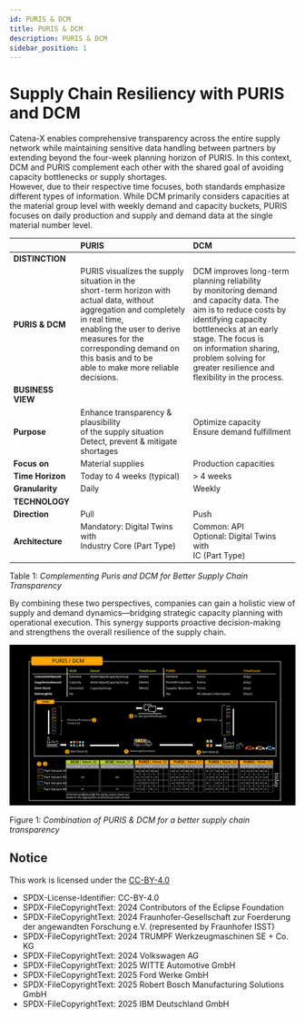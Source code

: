 ```yaml
---
id: PURIS & DCM
title: PURIS & DCM
description: PURIS & DCM
sidebar_position: 1
---
```


# Supply Chain Resiliency  with PURIS and DCM

Catena-X enables comprehensive transparency across the entire supply network while maintaining sensitive data handling between partners by extending beyond the four-week planning horizon of PURIS.
In this context, DCM and PURIS complement each other with the shared goal of avoiding capacity bottlenecks or supply shortages.<br>
However, due to their respective time focuses, both standards emphasize different types of information. While DCM primarily considers capacities at the material group level with weekly demand and capacity buckets, PURIS focuses on daily production and supply and demand data at the single material number level.

|                   | PURIS                                                                                                                                                                                                                                                                                  | DCM                                                                                                                                                                                                                                                                                                   |
| :---------------- | :------------------------------------------------------------------------------------------------------------------------------------------------------------------------------------------------------------------------------------------------------------------------------------- | :---------------------------------------------------------------------------------------------------------------------------------------------------------------------------------------------------------------------------------------------------------------------------------------------------- |
| **DISTINCTION**   |                                                                                                                                                                                                                                                                                        |                                                                                                                                                                                                                                                                                                       |
| **PURIS & DCM**   | PURIS visualizes the supply situation in the<br/>short-term horizon with actual data, without<br/>aggregation and completely in real time,<br/>enabling the user to derive measures for the<br/>corresponding demand on this basis and to be<br/>able to make more reliable decisions. | DCM improves long-term planning reliability<br/>by monitoring demand and capacity data. The<br/>aim is to reduce costs by identifying capacity<br/>bottlenecks at an early stage. The focus is<br/>on information sharing, problem solving for<br/>greater resilience and flexibility in the process. |
| **BUSINESS VIEW** |                                                                                                                                                                                                                                                                                        |                                                                                                                                                                                                                                                                                                       |
| **Purpose**       | Enhance transparency & plausibility<br/>of the supply situation<br/>Detect, prevent & mitigate shortages                                                                                                                                                                               | Optimize capacity<br/>Ensure demand fulfillment<br/><br/>                                                                                                                                                                                                                                             |
| **Focus on**      | Material supplies                                                                                                                                                                                                                                                                      | Production capacities                                                                                                                                                                                                                                                                                 |
| **Time Horizon**  | Today to 4 weeks (typical)                                                                                                                                                                                                                                                             | > 4 weeks                                                                                                                                                                                                                                                                                             |
| **Granularity**   | Daily                                                                                                                                                                                                                                                                                  | Weekly                                                                                                                                                                                                                                                                                                |
| **TECHNOLOGY**    |                                                                                                                                                                                                                                                                                        |                                                                                                                                                                                                                                                                                                       |
| **Direction**     | Pull                                                                                                                                                                                                                                                                                   | Push                                                                                                                                                                                                                                                                                                  |
| **Architecture**  | Mandatory: Digital Twins with<br/>Industry Core (Part Type)<br/><br/>                                                                                                                                                                                                                  | Common: API<br/>Optional: Digital Twins with<br/>IC (Part Type)                                                                                                                                                                                                                                       |

Table 1: *Complementing Puris and DCM for Better Supply Chain Transparency*

By combining these two perspectives, companies can gain a holistic view of supply and demand dynamics—bridging strategic capacity planning with operational execution. This synergy supports proactive decision-making and strengthens the overall resilience of the supply chain.

![puris-dcm-integrated-application](../../assets/puris-dcm-integrated-application.svg)

Figure 1: *Combination of PURIS & DCM for a better supply chain transparency*

## Notice

This work is licensed under the [CC-BY-4.0](https://creativecommons.org/licenses/by/4.0/legalcode)

- SPDX-License-Identifier: CC-BY-4.0  
- SPDX-FileCopyrightText: 2024 Contributors of the Eclipse Foundation  
- SPDX-FileCopyrightText: 2024 Fraunhofer-Gesellschaft zur Foerderung der angewandten Forschung e.V. (represented by Fraunhofer ISST)  
- SPDX-FileCopyrightText: 2024 TRUMPF Werkzeugmaschinen SE + Co. KG  
- SPDX-FileCopyrightText: 2024 Volkswagen AG  
- SPDX-FileCopyrightText: 2025 WITTE Automotive GmbH  
- SPDX-FileCopyrightText: 2025 Ford Werke GmbH  
- SPDX-FileCopyrightText: 2025 Robert Bosch Manufacturing Solutions GmbH  
- SPDX-FileCopyrightText: 2025 IBM Deutschland GmbH  
